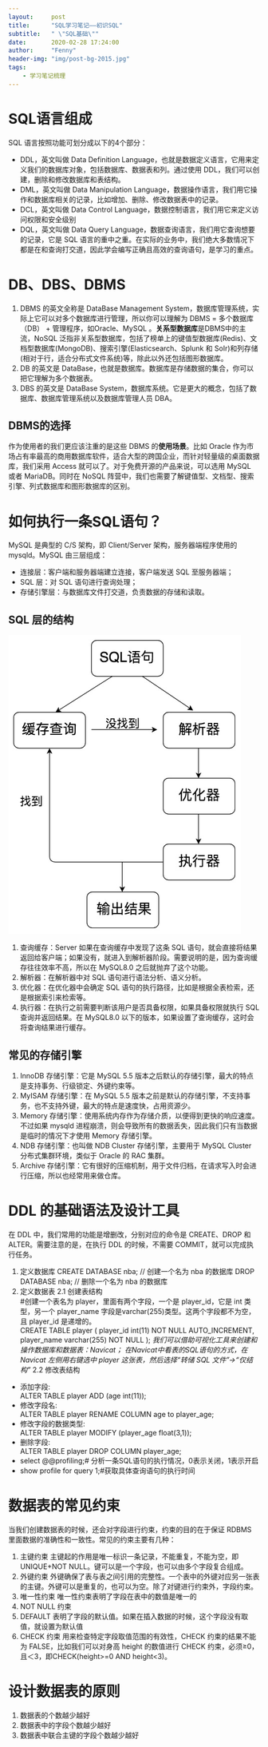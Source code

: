 ```yaml
---
layout:     post
title:      "SQL学习笔记——初识SQL"
subtitle:   " \"SQL基础\""
date:       2020-02-28 17:24:00
author:     "Fenny"
header-img: "img/post-bg-2015.jpg"
tags:
    - 学习笔记梳理
---
```



#  SQL语言组成
 SQL 语言按照功能可划分成以下的4个部分：
 * DDL，英文叫做 Data Definition Language，也就是数据定义语言，它用来定义我们的数据库对象，包括数据库、数据表和列。通过使用 DDL，我们可以创建，删除和修改数据库和表结构。
 * DML，英文叫做 Data Manipulation Language，数据操作语言，我们用它操作和数据库相关的记录，比如增加、删除、修改数据表中的记录。
 * DCL，英文叫做 Data Control Language，数据控制语言，我们用它来定义访问权限和安全级别
 * DQL，英文叫做 Data Query Language，数据查询语言，我们用它查询想要的记录，它是 SQL 语言的重中之重。在实际的业务中，我们绝大多数情况下都是在和查询打交道，因此学会编写正确且高效的查询语句，是学习的重点。

# DB、DBS、DBMS
1. DBMS 的英文全称是 DataBase Management System，数据库管理系统，实际上它可以对多个数据库进行管理，所以你可以理解为 DBMS = 多个数据库（DB） + 管理程序，如Oracle、MySQL 。**关系型数据库**是DBMS中的主流，NoSQL 泛指非关系型数据库，包括了榜单上的键值型数据库(Redis)、文档型数据库(MongoDB)、搜索引擎(Elasticsearch、Splunk 和 Solr)和列存储(相对于行，适合分布式文件系统)等，除此以外还包括图形数据库。
2. DB 的英文是 DataBase，也就是数据库。数据库是存储数据的集合，你可以把它理解为多个数据表。
3. DBS 的英文是 DataBase System，数据库系统。它是更大的概念，包括了数据库、数据库管理系统以及数据库管理人员 DBA。
## DBMS的选择
作为使用者的我们更应该注重的是这些 DBMS 的**使用场景**。比如 Oracle 作为市场占有率最高的商用数据库软件，适合大型的跨国企业，而针对轻量级的桌面数据库，我们采用 Access 就可以了。对于免费开源的产品来说，可以选用 MySQL 或者 MariaDB。同时在 NoSQL 阵营中，我们也需要了解键值型、文档型、搜索引擎、列式数据库和图形数据库的区别。

# 如何执行一条SQL语句？
MySQL 是典型的 C/S 架构，即 Client/Server 架构，服务器端程序使用的 mysqld。MySQL 由三层组成：
* 连接层：客户端和服务器端建立连接，客户端发送 SQL 至服务器端；
* SQL 层：对 SQL 语句进行查询处理；
* 存储引擎层：与数据库文件打交道，负责数据的存储和读取。
## SQL 层的结构
![sql层的结构](https://github.com/Fennyhhh/Fennyhhh.github.io/blob/master/paper_img/SQL层的结构.jpg)
1. 查询缓存：Server 如果在查询缓存中发现了这条 SQL 语句，就会直接将结果返回给客户端；如果没有，就进入到解析器阶段。需要说明的是，因为查询缓存往往效率不高，所以在 MySQL8.0 之后就抛弃了这个功能。
2. 解析器：在解析器中对 SQL 语句进行语法分析、语义分析。
3. 优化器：在优化器中会确定 SQL 语句的执行路径，比如是根据全表检索，还是根据索引来检索等。
4. 执行器：在执行之前需要判断该用户是否具备权限，如果具备权限就执行 SQL 查询并返回结果。在 MySQL8.0 以下的版本，如果设置了查询缓存，这时会将查询结果进行缓存。

## 常见的存储引擎
1. InnoDB 存储引擎：它是 MySQL 5.5 版本之后默认的存储引擎，最大的特点是支持事务、行级锁定、外键约束等。
2. MyISAM 存储引擎：在 MySQL 5.5 版本之前是默认的存储引擎，不支持事务，也不支持外键，最大的特点是速度快，占用资源少。
3. Memory 存储引擎：使用系统内存作为存储介质，以便得到更快的响应速度。不过如果 mysqld 进程崩溃，则会导致所有的数据丢失，因此我们只有当数据是临时的情况下才使用 Memory 存储引擎。
4. NDB 存储引擎：也叫做 NDB Cluster 存储引擎，主要用于 MySQL Cluster 分布式集群环境，类似于 Oracle 的 RAC 集群。
5. Archive 存储引擎：它有很好的压缩机制，用于文件归档，在请求写入时会进行压缩，所以也经常用来做仓库。

# DDL 的基础语法及设计工具
在 DDL 中，我们常用的功能是增删改，分别对应的命令是 CREATE、DROP 和 ALTER。需要注意的是，在执行 DDL 的时候，不需要 COMMIT，就可以完成执行任务。
1. 定义数据库
CREATE DATABASE nba; // 创建一个名为 nba 的数据库
DROP DATABASE nba; // 删除一个名为 nba 的数据库
2. 定义数据表
2.1 创建表结构<br>
#创建一个表名为 player，里面有两个字段，一个是 player_id，它是 int 类型，另一个 player_name 字段是varchar(255)类型。这两个字段都不为空，且 player_id 是递增的。<br>
CREATE TABLE player  (
  player_id int(11) NOT NULL AUTO_INCREMENT,
  player_name varchar(255) NOT NULL
);
*我们可以借助可视化工具来创建和操作数据库和数据表：Navicat；*
*在Navicat中看表的SQL语句的方式，在 Navicat 左侧用右键选中 player 这张表，然后选择“转储 SQL 文件”→“仅结构”*
2.2 修改表结构<br>
* 添加字段:<br>
ALTER TABLE player ADD (age int(11));<br>
* 修改字段名:<br>
ALTER TABLE player RENAME COLUMN age to player_age;<br>
* 修改字段的数据类型:<br>
ALTER TABLE player MODIFY (player_age float(3,1));<br>
* 删除字段:<br>
ALTER TABLE player DROP COLUMN player_age;<br>
* select @@profiling;# 分析一条SQL语句的执行情况，0表示关闭，1表示开启
* show profile for query 1;#获取具体查询语句的执行时间

# 数据表的常见约束
当我们创建数据表的时候，还会对字段进行约束，约束的目的在于保证 RDBMS 里面数据的准确性和一致性。常见的约束主要有几种：<br>
1. 主键约束
主键起的作用是唯一标识一条记录，不能重复，不能为空，即 UNIQUE+NOT NULL。键可以是一个字段，也可以由多个字段复合组成。<br>
2. 外键约束
外键确保了表与表之间引用的完整性。一个表中的外键对应另一张表的主键。外键可以是重复的，也可以为空。除了对键进行约束外，字段约束。<br>
3. 唯一性约束
唯一性约束表明了字段在表中的数值是唯一的<br>
4. NOT NULL 约束
5. DEFAULT
表明了字段的默认值。如果在插入数据的时候，这个字段没有取值，就设置为默认值<br>
5. CHECK 约束
用来检查特定字段取值范围的有效性，CHECK 约束的结果不能为 FALSE，比如我们可以对身高 height 的数值进行 CHECK 约束，必须≥0，且＜3，即CHECK(height>=0 AND height<3)。<br>

# 设计数据表的原则
1. 数据表的个数越少越好
2. 数据表中的字段个数越少越好
3. 数据表中联合主键的字段个数越少越好